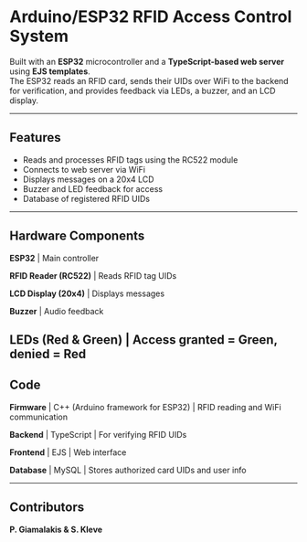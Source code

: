 # Arduino/ESP32 RFID Access Control System

Built with an **ESP32** microcontroller and a **TypeScript-based web server** using **EJS templates**.  
The ESP32 reads an RFID card, sends their UIDs over WiFi to the backend for verification, and provides feedback via LEDs, a buzzer, and an LCD display.

---

## Features

- Reads and processes RFID tags using the RC522 module  
- Connects to web server via WiFi  
- Displays messages on a 20x4 LCD  
- Buzzer and LED feedback for access  
- Database of registered RFID UIDs  

---

## Hardware Components

**ESP32** | Main controller

**RFID Reader (RC522)** | Reads RFID tag UIDs

**LCD Display (20x4)** | Displays messages

**Buzzer** | Audio feedback

**LEDs (Red & Green)** | Access granted = Green, denied = Red
---

## Code

**Firmware** | C++ (Arduino framework for ESP32) | RFID reading and WiFi communication 

**Backend** | TypeScript | For verifying RFID UIDs 

**Frontend** | EJS | Web interface 

**Database** | MySQL | Stores authorized card UIDs and user info 

---

## Contributors

**P. Giamalakis & S. Kleve**

